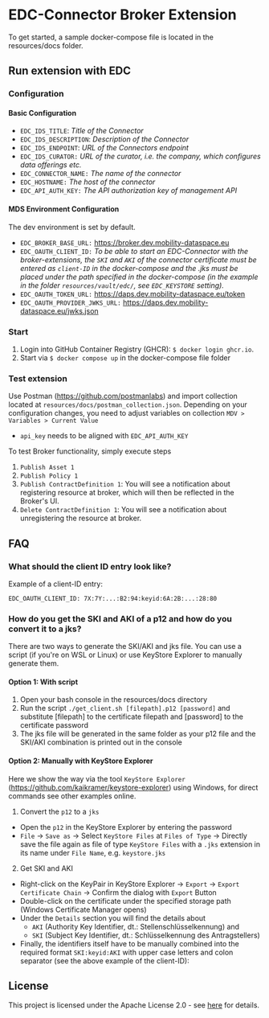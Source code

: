 # EDC-Connector Broker Extension
To get started, a sample docker-compose file is located in the resources/docs folder.

## Run extension with EDC
### Configuration
#### Basic Configuration
- `EDC_IDS_TITLE`: _Title of the Connector_
- `EDC_IDS_DESCRIPTION`: _Description of the Connector_
- `EDC_IDS_ENDPOINT`: _URL of the Connectors endpoint_
- `EDC_IDS_CURATOR:` _URL of the curator, i.e. the company, which configures data offerings etc._
- `EDC_CONNECTOR_NAME:` _The name of the connector_
- `EDC_HOSTNAME:` _The host of the connector_
- `EDC_API_AUTH_KEY:` _The API authorization key of management API_
      
#### MDS Environment Configuration
The dev environment is set by default.
- `EDC_BROKER_BASE_URL:` https://broker.dev.mobility-dataspace.eu
- `EDC_OAUTH_CLIENT_ID:` _To be able to start an EDC-Connector with the broker-extensions, the `SKI` and `AKI` of the connector certificate must be entered as `client-ID` in the docker-compose and the .jks must be placed under the path specified in the docker-compose (in the example in the folder `resources/vault/edc/`, see `EDC_KEYSTORE` setting)._
- `EDC_OAUTH_TOKEN_URL:` https://daps.dev.mobility-dataspace.eu/token
- `EDC_OAUTH_PROVIDER_JWKS_URL:` https://daps.dev.mobility-dataspace.eu/jwks.json

### Start
1. Login into GitHub Container Registry (GHCR): `$ docker login ghcr.io`.
2. Start via `$ docker compose up` in the docker-compose file folder

### Test extension
Use Postman (https://github.com/postmanlabs) and import collection located at `resources/docs/postman_collection.json`. Depending on your configuration changes, you need to adjust variables on collection `MDV > Variables > Current Value`
- `api_key` needs to be aligned with `EDC_API_AUTH_KEY`

To test Broker functionality, simply execute steps
1. `Publish Asset 1`
2. `Publish Policy 1`
3. `Publish ContractDefinition 1`: You will see a notification about registering resource at broker, which will then be reflected in the Broker's UI.
4. `Delete ContractDefinition 1`: You will see a notification about unregistering the resource at broker.

## FAQ 
### What should the client ID entry look like?
Example of a client-ID entry:

`EDC_OAUTH_CLIENT_ID: 7X:7Y:...:B2:94:keyid:6A:2B:...:28:80`

### How do you get the SKI and AKI of a p12 and how do you convert it to a jks?
There are two ways to generate the SKI/AKI and jks file.
You can use a script (if you're on WSL or Linux) or use KeyStore Explorer to manually generate them.

#### Option 1: With script
1. Open your bash console in the resources/docs directory
2. Run the script ``./get_client.sh [filepath].p12 [password]`` and substitute [filepath] to the certificate filepath and 
[password] to the certificate password
3. The jks file will be generated in the same folder as your p12 file and the SKI/AKI combination is printed out in the console

#### Option 2: Manually with KeyStore Explorer
Here we show the way via the tool `KeyStore Explorer` (https://github.com/kaikramer/keystore-explorer) using Windows, for direct commands see other examples online.

1. Convert the `p12` to a `jks`
- Open the `p12` in the KeyStore Explorer by entering the password
- `File` -> `Save as` -> Select `KeyStore Files` at `Files of Type` -> Directly save the file again as file of type `KeyStore Files` with a `.jks` extension in its name under `File Name`, e.g. `keystore.jks`
2. Get SKI and AKI
- Right-click on the KeyPair in KeyStore Explorer -> `Export` -> `Export Certificate Chain` -> Confirm the dialog with `Export` Button
- Double-click on the certificate under the specified storage path (Windows Certificate Manager opens)
- Under the `Details` section you will find the details about
    - `AKI` (Authority Key Identifier, dt.: Stellenschlüsselkennung) and
    - `SKI` (Subject Key Identifier, dt.: Schlüsselkennung des Antragstellers)
- Finally, the identifiers itself have to be manually combined into the required format `SKI:keyid:AKI` with upper case letters and colon separator (see the above example of the client-ID):

## License
This project is licensed under the Apache License 2.0 - see [here](LICENSE) for details.
